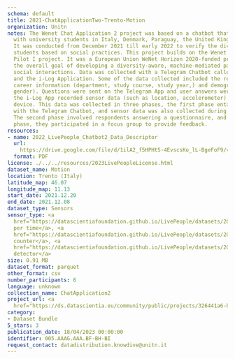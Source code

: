 ```yaml
---
schema: default
title: 2021-ChatApplicationTwo-Trento-Motion
organization: Unitn
notes: The Wenet Chat Application 2 project was based on a chatbot that interacted
  with university students in Italy, Denmark, Paraguay, the United Kingdom, and Mongolia.
  It was conducted from December 2021 till early 2022 to verify the diversity among
  students based on social practices. This project builds on the Wenet Chat Application
  Pilot I project. It was a European Union WeNet Horizon 2020-funded project with
  the overall goal of developing a diversity-aware, machine-mediated paradigm for
  social interactions. Data was collected with a Telegram Chatbot called Ask4help
  and the i-Log Application. Some of the data collected included the respondent's
  career information (department, study course, study year,) and demographics (age,
  gender). Questions were sent on the Telegram App and user answers were recorded,
  the i-Log App recorded sensor data (such as location, accelerometer) from the user
  device. This data was collected in three phases, the first phase entailed interacting
  with the Telegram Chatbot, and sensor data was also collected during this phase.
  The second phase involved respondents answering a questionnaire, and in the third
  phase, they participated in a focus group to provide feedback.
resources:
- name: 2022_LivePeople_Chatbot2_Data_Descriptor
  url: 
    https://drive.google.com/file/d/1ilA2_f5HPHt5-4EvscsKo_lL-BgeFoF9/view?usp=sharing
  format: PDF
license: ./../../resources/2023LivePeopleLicense.html
dataset_name: Motion
location: Trento (Italy)
latitude_map: 46.07
longitude_map: 11.13
start_date: 2021.12.20
end_date: 2021.12.08
dataset_type: Sensors
sensor_type: <a 
  href="https://datascientiafoundation.github.io/LivePeople/datasets/2021-CH2-Trento-Activities%20Per%20Time/">activities
  per time</a>, <a 
  href="https://datascientiafoundation.github.io/LivePeople/datasets/2021-CH2-Trento-Step%20Counter%20Event/">step
  counter</a>, <a 
  href="https://datascientiafoundation.github.io/LivePeople/datasets/2021-CH2-Trento-Step%20Detector%20Event/">step
  detector</a>
size: 0.91 MB
dataset_format: parquet
other_format: csv
number_participants: 6
language: unknown
collection_name: ChatApplication2
project_url: <a 
  href="https://ds.datascientia.eu/community/public/projects/326441a6-bc15-4393-b8e0-6ea7fcb4452e">https://ds.datascientia.eu/community/public/projects/326441a6-bc15-4393-b8e0-6ea7fcb4452e</a>
category:
- Dataset Bundle
5_stars: 3
publication_date: 18/04/2023 00:00:00
identifier: 005.AAAG.AAA.BF-BH-BI
request_contact: datadistribution.knowdive@unitn.it
---
```


